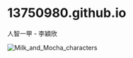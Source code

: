 # 13750980.github.io
人智一甲 - 李穎欣


![Milk_and_Mocha_characters](https://github.com/user-attachments/assets/3098193d-f8f2-4510-b1de-23329170b001)
